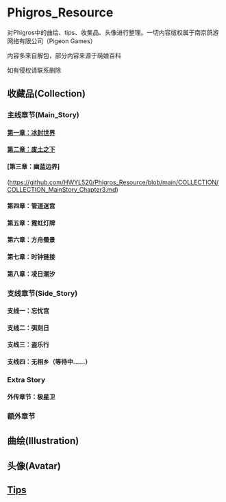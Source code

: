 # Phigros_Resource

对Phigros中的曲绘、tips、收集品、头像进行整理。一切内容版权属于南京鸽游网络有限公司（Pigeon Games）

内容多来自解包，部分内容来源于萌娘百科

如有侵权请联系删除

## 收藏品(Collection)

### 主线章节(Main_Story)

#### [第一章：冰封世界](https://github.com/NanLiang-Works-Inc/Phigros_Resource/blob/main/COLLECTION/COLLECTION_MainStory_Chapter1.md)

#### [第二章：废土之下](https://github.com/NanLiang-Works-Inc/Phigros_Resource/blob/main/COLLECTION/COLLECTION_MainStory_Chapter2.md)

#### [第三章：幽蓝边界]
(https://github.com/HWYL520/Phigros_Resource/blob/main/COLLECTION/COLLECTION_MainStory_Chapter3.md)

#### 第四章：管道迷宫

#### 第五章：霓虹灯牌

#### 第六章：方舟蜃景

#### 第七章：时钟链接

#### 第八章：凌日潮汐

### 支线章节(Side_Story)

#### 支线一：忘忧宫

#### 支线二：弭刻日

#### 支线三：盗乐行

#### 支线四：无相乡（等待中……）

### Extra Story

#### 外传章节：极星卫

### 额外章节

## 曲绘(Illustration)

## 头像(Avatar)

## [Tips](https://github.com/NanLiang-Works-Inc/Phigros_Resource/blob/main/TIPS/TIPS.md)
